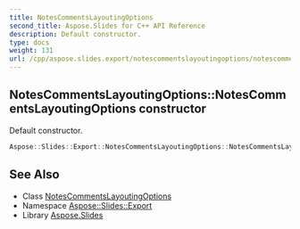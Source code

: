 ```yaml
---
title: NotesCommentsLayoutingOptions
second_title: Aspose.Slides for C++ API Reference
description: Default constructor.
type: docs
weight: 131
url: /cpp/aspose.slides.export/notescommentslayoutingoptions/notescommentslayoutingoptions/
---
```

## NotesCommentsLayoutingOptions::NotesCommentsLayoutingOptions constructor


Default constructor.

```cpp
Aspose::Slides::Export::NotesCommentsLayoutingOptions::NotesCommentsLayoutingOptions()
```

## See Also

* Class [NotesCommentsLayoutingOptions](../)
* Namespace [Aspose::Slides::Export](../../)
* Library [Aspose.Slides](../../../)
